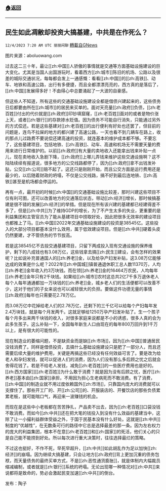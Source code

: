 ###  [:house:返回](README.md)
---


## 民生如此凋敝却投资大搞基建，中共是在作死么？
`12/4/2023 7:20 AM UTC 丽丽闲聊` [轉載自GNews](https://gnews.org/articles/2068385)

图片来源：aboluowang.com

过去这二三十年，最让[[zh:中国]]人骄傲的事情就是交通等方面基础设施建设的巨大变化。尤其是当国人出国游玩时，看着西方[[zh:城市]]陈旧的机场、公路以及很差的城际交通状况，每每都会发上一通感慨：看看[[zh:中国]]的[[zh:高铁]]、动车、地铁和高速公路，出行有多便捷，而且全都漂漂亮亮的，西方真的是落后了，[[zh:中国]]发展得多好！不由得心中总要涌起了一大波的自豪感。

但这些人不知道，所有这些的交通基础设施建设全都是借债兴建起来的，这些债务日后都要由所在[[zh:城市]]的居民来买单的。面对天亮量[[zh:政府]]负债，[[zh:老百姓]]付出的代价就是[[zh:政府]]印钞填窟窿，[[zh:老百姓]]面对的或者是物价涨上天，或者[[zh:银行]]的存款掺水贬值。因为债务不可能自行消失，只能通过另外的方式偿还。若是这些基建对[[zh:老百姓]]的出行便利有好处也还罢了，但目前的问题是，连鸟不拉屎的地方的都兴建了高速公路，一天也看不到几辆车在路上，收的那点儿过路费不要说偿还建高速的投资，就连基本的维护成本都不够。不要忘了，这些基建项目，包括地铁、[[zh:高铁]]、动车、高速和机场无不需要天量的费用来进行日常维护的。以前[[zh:政府]]有大量的卖地收入还能拿出钱来补贴一点儿，现在卖地收入急剧下降，[[zh:政府]]上哪儿弄钱来维护这些交通设施啊？这不陆陆续续有报道说，很多地方的公交线路都停了，因为[[zh:政府]]拿不出钱发补贴，公交[[zh:公司]]赔不起了。这还只是刚刚开始，而且公交方面是运行费用还是最少的，以后随着财政的坍塌，不仅是公交线路，搞不好到最后连地铁、[[zh:高铁]]甚至是机场都会停运的。

再有一点，最开初的时候[[zh:中国]]的交通基础设施比较差，那时兴建这些项目不仅有利可图，还可以改善地方的交通落后状态，带动[[zh:经济]]增长，那时候搞基建是很不错的发展[[zh:经济]]的举措。但是现在所有该兴建的基建都已经建得差不多了，但是[[zh:中共]]为了维持GDP的增长，为了不产生太多的失业，更重要的是利益集团和主管官员为了能从基建项目中捞取好处，因此把很多无效率的建设项目也都推上了马。[[zh:中国]]2022年交通基础设施建设的投资是38545亿。这些投入的大部分项目都基本没什么效用，属于低效建设项目。但是[[zh:中共]]硬着头皮仍然要建，才不管债务的节节拔高。

若是这38545亿不去投交通基建项目，只留下两成投入现有交通设施的保养维护，剩下的八成钱也有3.08万亿，这些钱拿去搞[[zh:民生]]建设，会有怎样的效果呢？比如说补充普通国人的[[zh:养老]]金，以及给孕产妇发补贴，这3.08万亿能够达成的效果是什么呢？2022年[[zh:中国城]]镇普通退休职工总人数11370万，人均[[zh:养老]]金年收入约3万块钱。而在领[[zh:养老]]金的16464万农民，人均每年[[zh:养老]]金年只有2千块钱。如果给[[zh:城市]]农村这总共2亿7千多万退休老人每个人每年通通都加一万块钱的[[zh:养老]]金，城乡老人们的生活便都可以改善不少，这对于他们的子女来说也可以减轻很大的负担。要做这件功德无量的事情[[zh:政府]]每年也只需要花2.78万亿。

而3.08万亿中花掉给老人们的2.78万亿，还剩下的三千亿可以给每个产妇每年发2.4万块钱，就是每个月发两千。这就足够给1250万孕产妇发补贴了。生一个孩子每个月多出来两千块钱的收入，对很多家庭来说都是不小的诱惑，很多人真的会为此多生孩子。这么补贴一下，全国每年新生人口由现在的每年800万回升到1千万以上，是有很大的可能性的。

现在制造业的萎缩问题，不是缺资金而是缺[[zh:市场]]，因为[[zh:中国]]普通居民没钱消费了。同样是借债投资，去搞什么基础设施建设只是肥了一部分人，而且还需要后续大量的维护费用，关键是再搞这些已经没有任何效益可言了。要是改为给老人和孕妇发钱，就可以促进人们的消费，因为人们没有那么多后顾之忧之后就会舍得花钱了。若是不给老人发钱，减免[[zh:老百姓]]的一些医疗费用也是好的。[[zh:西方国家]][[zh:老百姓]]为什么敢于消费？就是因为没有后顾之忧，医疗[[zh:养老]]基本由[[zh:国家]]承担，不用因为担心生老病死而不敢消费。有了消费，[[zh:中国]]的制造业就不用过度依赖国外[[zh:市场]]，只靠国内庞大的消费就可以支撑住了。那些开工厂的、开[[zh:公司]]的、开服装店的、开餐饮店的那些负债累累老板，就可能喘口气，再迎来一波赚钱的机会。

而现在是这些中小老板都在苦苦挣扎，产品卖不出去，因为[[zh:老百姓]]口袋没钱不敢消费。而如今[[zh:中共]]还在把大笔的钱投入到没有什么效益的基建当中，这除了让一小撮利益群体受益之外，于国于民基本没有什么好处。这就是[[zh:中共]]制度的“优越性”，在无数条可行的路径中它总是选择最差的那一条。因为左右权力的庞大的利益集团，根本不在意[[zh:老百姓]]和[[zh:国家]]的死活，他们关心的只是自己能不能捞到好处。所以每次进行重大决策时，往往选择最烂的策略。

不过这也挺好，不作不死，早死早超升，[[zh:中共]]如此胡乱作为足以加快[[zh:经济]]的崩塌。因为继续大搞基建，只会让地方[[zh:政府]]背上更加沉重的债务包袱，而天量债务的最终买单方式，不是[[zh:恶性通货膨胀]]，就是体制内大幅裁员缩减编制，或者就是[[zh:银行]]系统的坍塌。无论出现哪一种情况对[[zh:中共]]来说都将是致命的，势必会激起民变加速[[zh:中共]]的倒台。

发布：陶子
